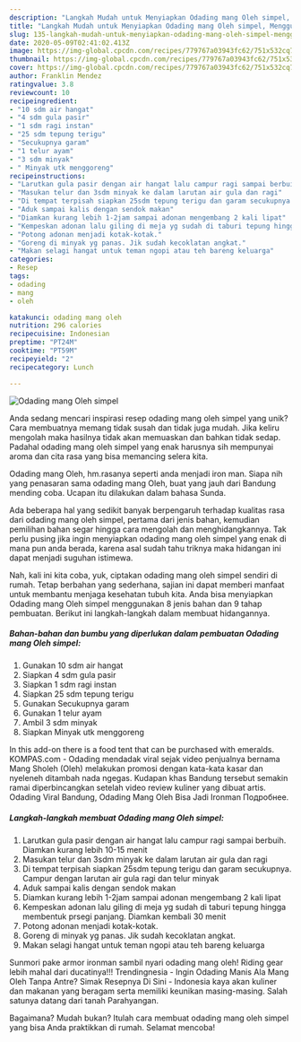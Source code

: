 ```yaml
---
description: "Langkah Mudah untuk Menyiapkan Odading mang Oleh simpel, Menggugah Selera"
title: "Langkah Mudah untuk Menyiapkan Odading mang Oleh simpel, Menggugah Selera"
slug: 135-langkah-mudah-untuk-menyiapkan-odading-mang-oleh-simpel-menggugah-selera
date: 2020-05-09T02:41:02.413Z
image: https://img-global.cpcdn.com/recipes/779767a03943fc62/751x532cq70/odading-mang-oleh-simpel-foto-resep-utama.jpg
thumbnail: https://img-global.cpcdn.com/recipes/779767a03943fc62/751x532cq70/odading-mang-oleh-simpel-foto-resep-utama.jpg
cover: https://img-global.cpcdn.com/recipes/779767a03943fc62/751x532cq70/odading-mang-oleh-simpel-foto-resep-utama.jpg
author: Franklin Mendez
ratingvalue: 3.8
reviewcount: 10
recipeingredient:
- "10 sdm air hangat"
- "4 sdm gula pasir"
- "1 sdm ragi instan"
- "25 sdm tepung terigu"
- "Secukupnya garam"
- "1 telur ayam"
- "3 sdm minyak"
- " Minyak utk menggoreng"
recipeinstructions:
- "Larutkan gula pasir dengan air hangat lalu campur ragi sampai berbuih. Diamkan kurang lebih 10-15 menit"
- "Masukan telur dan 3sdm minyak ke dalam larutan air gula dan ragi"
- "Di tempat terpisah siapkan 25sdm tepung terigu dan garam secukupnya. Campur dengan larutan air gula ragi dan telur minyak"
- "Aduk sampai kalis dengan sendok makan"
- "Diamkan kurang lebih 1-2jam sampai adonan mengembang 2 kali lipat"
- "Kempeskan adonan lalu giling di meja yg sudah di taburi tepung hingga membentuk prsegi panjang. Diamkan kembali 30 menit"
- "Potong adonan menjadi kotak-kotak."
- "Goreng di minyak yg panas. Jik sudah kecoklatan angkat."
- "Makan selagi hangat untuk teman ngopi atau teh bareng keluarga"
categories:
- Resep
tags:
- odading
- mang
- oleh

katakunci: odading mang oleh 
nutrition: 296 calories
recipecuisine: Indonesian
preptime: "PT24M"
cooktime: "PT59M"
recipeyield: "2"
recipecategory: Lunch

---
```



![Odading mang Oleh simpel](https://img-global.cpcdn.com/recipes/779767a03943fc62/751x532cq70/odading-mang-oleh-simpel-foto-resep-utama.jpg)

Anda sedang mencari inspirasi resep odading mang oleh simpel yang unik? Cara membuatnya memang tidak susah dan tidak juga mudah. Jika keliru mengolah maka hasilnya tidak akan memuaskan dan bahkan tidak sedap. Padahal odading mang oleh simpel yang enak harusnya sih mempunyai aroma dan cita rasa yang bisa memancing selera kita.

Odading mang Oleh, hm.rasanya seperti anda menjadi iron man. Siapa nih yang penasaran sama odading mang Oleh, buat yang jauh dari Bandung mending coba. Ucapan itu dilakukan dalam bahasa Sunda.

Ada beberapa hal yang sedikit banyak berpengaruh terhadap kualitas rasa dari odading mang oleh simpel, pertama dari jenis bahan, kemudian pemilihan bahan segar hingga cara mengolah dan menghidangkannya. Tak perlu pusing jika ingin menyiapkan odading mang oleh simpel yang enak di mana pun anda berada, karena asal sudah tahu triknya maka hidangan ini dapat menjadi suguhan istimewa.


Nah, kali ini kita coba, yuk, ciptakan odading mang oleh simpel sendiri di rumah. Tetap berbahan yang sederhana, sajian ini dapat memberi manfaat untuk membantu menjaga kesehatan tubuh kita. Anda bisa menyiapkan Odading mang Oleh simpel menggunakan 8 jenis bahan dan 9 tahap pembuatan. Berikut ini langkah-langkah dalam membuat hidangannya.

<!--inarticleads1-->

##### Bahan-bahan dan bumbu yang diperlukan dalam pembuatan Odading mang Oleh simpel:

1. Gunakan 10 sdm air hangat
1. Siapkan 4 sdm gula pasir
1. Siapkan 1 sdm ragi instan
1. Siapkan 25 sdm tepung terigu
1. Gunakan Secukupnya garam
1. Gunakan 1 telur ayam
1. Ambil 3 sdm minyak
1. Siapkan  Minyak utk menggoreng


In this add-on there is a food tent that can be purchased with emeralds. KOMPAS.com - Odading mendadak viral sejak video penjualnya bernama Mang Sholeh (Oleh) melakukan promosi dengan kata-kata kasar dan nyeleneh ditambah nada ngegas. Kudapan khas Bandung tersebut semakin ramai diperbincangkan setelah video review kuliner yang dibuat artis. Odading Viral Bandung, Odading Mang Oleh Bisa Jadi Ironman Подробнее. 

<!--inarticleads2-->

##### Langkah-langkah membuat Odading mang Oleh simpel:

1. Larutkan gula pasir dengan air hangat lalu campur ragi sampai berbuih. Diamkan kurang lebih 10-15 menit
1. Masukan telur dan 3sdm minyak ke dalam larutan air gula dan ragi
1. Di tempat terpisah siapkan 25sdm tepung terigu dan garam secukupnya. Campur dengan larutan air gula ragi dan telur minyak
1. Aduk sampai kalis dengan sendok makan
1. Diamkan kurang lebih 1-2jam sampai adonan mengembang 2 kali lipat
1. Kempeskan adonan lalu giling di meja yg sudah di taburi tepung hingga membentuk prsegi panjang. Diamkan kembali 30 menit
1. Potong adonan menjadi kotak-kotak.
1. Goreng di minyak yg panas. Jik sudah kecoklatan angkat.
1. Makan selagi hangat untuk teman ngopi atau teh bareng keluarga


Sunmori pake armor ironman sambil nyari odading mang oleh! Riding gear lebih mahal dari ducatinya!!! Trendingnesia - Ingin Odading Manis Ala Mang Oleh Tanpa Antre? Simak Resepnya Di Sini - Indonesia kaya akan kuliner dan makanan yang beragam serta memiliki keunikan masing-masing. Salah satunya datang dari tanah Parahyangan. 

Bagaimana? Mudah bukan? Itulah cara membuat odading mang oleh simpel yang bisa Anda praktikkan di rumah. Selamat mencoba!
